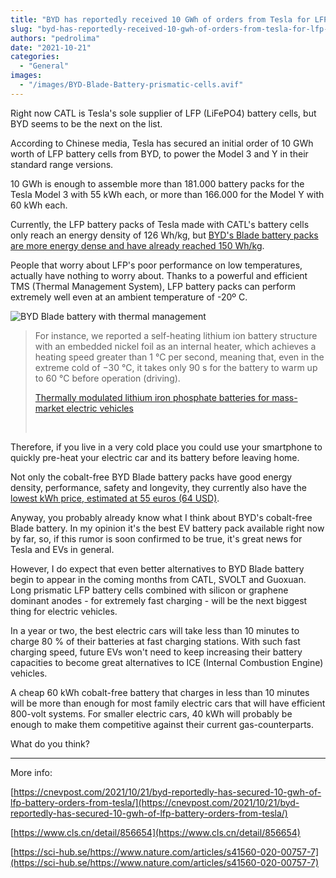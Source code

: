 ```yaml
---
title: "BYD has reportedly received 10 GWh of orders from Tesla for LFP batteries"
slug: "byd-has-reportedly-received-10-gwh-of-orders-from-tesla-for-lfp-batteries"
authors: "pedrolima"
date: "2021-10-21"
categories:
  - "General"
images:
  - "/images/BYD-Blade-Battery-prismatic-cells.avif"
---
```


Right now CATL is Tesla's sole supplier of LFP (LiFePO4) battery cells, but BYD seems to be the next on the list.

According to Chinese media, Tesla has secured an initial order of 10 GWh worth of LFP battery cells from BYD, to power the Model 3 and Y in their standard range versions.

10 GWh is enough to assemble more than 181.000 battery packs for the Tesla Model 3 with 55 kWh each, or more than 166.000 for the Model Y with 60 kWh each.

Currently, the LFP battery packs of Tesla made with CATL's battery cells only reach an energy density of 126 Wh/kg, but [BYD's Blade battery packs are more energy dense and have already reached 150 Wh/kg](/2021/08/17/byd-yuan-plus-is-almost-ready-for-launch/).

People that worry about LFP's poor performance on low temperatures, actually have nothing to worry about. Thanks to a powerful and efficient TMS (Thermal Management System), LFP battery packs can perform extremely well even at an ambient temperature of -20º C.

![BYD Blade battery with thermal management](images/BYD-Blade-battery-with-thermal-management.avif)

> For instance, we reported a self-heating lithium ion battery structure with an embedded nickel foil as an internal heater, which achieves a heating speed greater than 1 °C per second, meaning that, even in the extreme cold of −30 °C, it takes only 90 s for the battery to warm up to 60 °C before operation (driving).
> 
> [Thermally modulated lithium iron phosphate batteries for mass-market electric vehicles](https://sci-hub.se/https://www.nature.com/articles/s41560-020-00757-7)
> 
>  

Therefore, if you live in a very cold place you could use your smartphone to quickly pre-heat your electric car and its battery before leaving home.

Not only the cobalt-free BYD Blade battery packs have good energy density, performance, safety and longevity, they currently also have the [lowest kWh price, estimated at 55 euros (64 USD)](/2021/08/10/this-is-why-byd-blade-battery-is-ahead-of-competition/).

Anyway, you probably already know what I think about BYD's cobalt-free Blade battery. In my opinion it's the best EV battery pack available right now by far, so, if this rumor is soon confirmed to be true, it's great news for Tesla and EVs in general.

However, I do expect that even better alternatives to BYD Blade battery begin to appear in the coming months from CATL, SVOLT and Guoxuan. Long prismatic LFP battery cells combined with silicon or graphene dominant anodes - for extremely fast charging - will be the next biggest thing for electric vehicles.

In a year or two, the best electric cars will take less than 10 minutes to charge 80 % of their batteries at fast charging stations. With such fast charging speed, future EVs won't need to keep increasing their battery capacities to become great alternatives to ICE (Internal Combustion Engine) vehicles.

A cheap 60 kWh cobalt-free battery that charges in less than 10 minutes will be more than enough for most family electric cars that will have efficient 800-volt systems. For smaller electric cars, 40 kWh will probably be enough to make them competitive against their current gas-counterparts.

What do you think?

---

More info:

[https://cnevpost.com/2021/10/21/byd-reportedly-has-secured-10-gwh-of-lfp-battery-orders-from-tesla/](https://cnevpost.com/2021/10/21/byd-reportedly-has-secured-10-gwh-of-lfp-battery-orders-from-tesla/)

[https://www.cls.cn/detail/856654](https://www.cls.cn/detail/856654)

[https://sci-hub.se/https://www.nature.com/articles/s41560-020-00757-7](https://sci-hub.se/https://www.nature.com/articles/s41560-020-00757-7)

